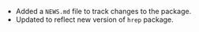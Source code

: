 * Added a `NEWS.md` file to track changes to the package.
* Updated to reflect new version of `hrep` package.
